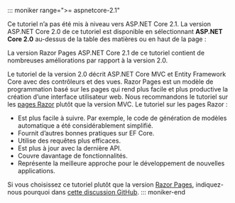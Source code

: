 ::: moniker range=">= aspnetcore-2.1"

Ce tutoriel n’a pas été mis à niveau vers ASP.NET Core 2.1. La version ASP.NET Core 2.0 de ce tutoriel est disponible en sélectionnant **ASP.NET Core 2.0** au-dessus de la table des matières ou en haut de la page :

La version Razor Pages ASP.NET Core 2.1 de ce tutoriel contient de nombreuses améliorations par rapport à la version 2.0.

Le tutoriel de la version 2.0 décrit ASP.NET Core MVC et Entity Framework Core avec des contrôleurs et des vues. Razor Pages est un modèle de programmation basé sur les pages qui rend plus facile et plus productive la création d’une interface utilisateur web. Nous recommandons le tutoriel sur les [pages Razor](xref:data/ef-rp/intro) plutôt que la version MVC. Le tutoriel sur les pages Razor :

* Est plus facile à suivre. Par exemple, le code de génération de modèles automatique a été considérablement simplifié.
* Fournit d’autres bonnes pratiques sur EF Core.
* Utilise des requêtes plus efficaces.
* Est plus à jour avec la dernière API.
* Couvre davantage de fonctionnalités.
* Représente la meilleure approche pour le développement de nouvelles applications.

Si vous choisissez ce tutoriel plutôt que la version [Razor Pages](xref:data/ef-rp/intro), indiquez-nous pourquoi dans [cette discussion GitHub](https://github.com/aspnet/Docs/issues/6146).
::: moniker-end
